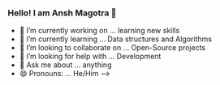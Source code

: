 ### Hello! I am Ansh Magotra 👋


- 🔭 I’m currently working on ... learning new skills
- 🌱 I’m currently learning ... Data structures and Algorithms
- 👯 I’m looking to collaborate on ... Open-Source projects
- 🤔 I’m looking for help with ... Development
- 💬 Ask me about ... anything
- 😄 Pronouns: ... He/Him
-->
